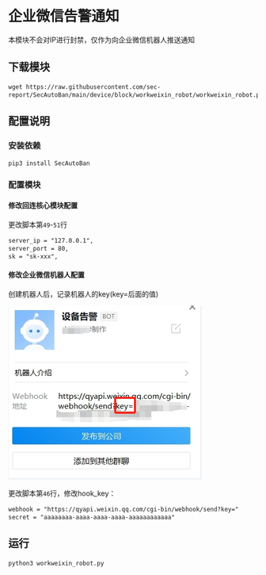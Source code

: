 # 企业微信告警通知

本模块不会对IP进行封禁，仅作为向企业微信机器人推送通知

## 下载模块

```
wget https://raw.githubusercontent.com/sec-report/SecAutoBan/main/device/block/workweixin_robot/workweixin_robot.py
```

## 配置说明

### 安装依赖

```
pip3 install SecAutoBan
```

### 配置模块

#### 修改回连核心模块配置

更改脚本第`49`-`51`行

```
server_ip = "127.0.0.1",
server_port = 80,
sk = "sk-xxx",
```

#### 修改企业微信机器人配置

创建机器人后，记录机器人的key(key=后面的值)

![](./img/workweixin.jpg)

更改脚本第`46`行，修改hook_key：

```
webhook = "https://qyapi.weixin.qq.com/cgi-bin/webhook/send?key="
secret = "aaaaaaaa-aaaa-aaaa-aaaa-aaaaaaaaaaaa"
```
## 运行

```shell
python3 workweixin_robot.py
```
